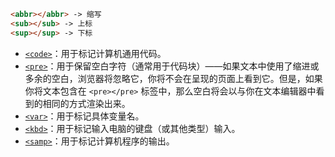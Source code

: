 ```html
<abbr></abbr> -> 缩写
<sub></sub> -> 上标
<sup></sup> -> 下标

```
- [`<code>`](https://developer.mozilla.org/zh-CN/docs/Web/HTML/Element/code)：用于标记计算机通用代码。
- [`<pre>`](https://developer.mozilla.org/zh-CN/docs/Web/HTML/Element/pre)：用于保留空白字符（通常用于代码块）——如果文本中使用了缩进或多余的空白，浏览器将忽略它，你将不会在呈现的页面上看到它。但是，如果你将文本包含在 `<pre></pre>` 标签中，那么空白将会以与你在文本编辑器中看到的相同的方式渲染出来。
- [`<var>`](https://developer.mozilla.org/zh-CN/docs/Web/HTML/Element/var)：用于标记具体变量名。
- [`<kbd>`](https://developer.mozilla.org/zh-CN/docs/Web/HTML/Element/kbd)：用于标记输入电脑的键盘（或其他类型）输入。
- [`<samp>`](https://developer.mozilla.org/zh-CN/docs/Web/HTML/Element/samp)：用于标记计算机程序的输出。